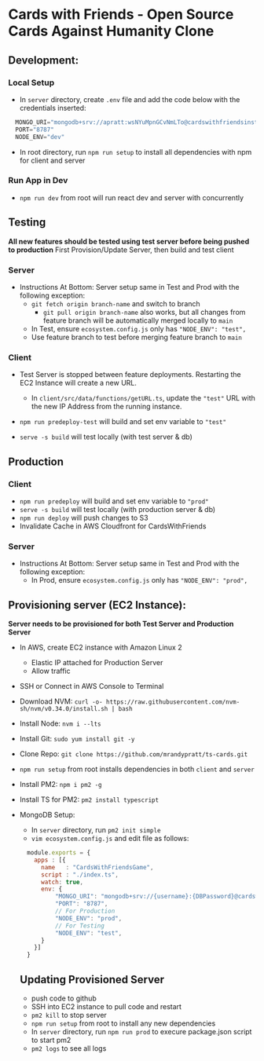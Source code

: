 # Cards with Friends - Open Source Cards Against Humanity Clone

## Development:

### Local Setup
  - In `server` directory, create `.env` file and add the code below with the credentials inserted:
  ```javascript 
    MONGO_URI="mongodb+srv://apratt:wsNYuMpnGCvNmLTo@cardswithfriendsinstanc.k9ksw.mongodb.net/"
    PORT="8787"
    NODE_ENV="dev"
  ```
  - In root directory, run `npm run setup` to install all dependencies with npm for client and server

### Run App in Dev
  - `npm run dev` from root will run react dev and server with concurrently

## Testing
**All new features should be tested using test server before being pushed to production**
First Provision/Update Server, then build and test client
### Server
  - Instructions At Bottom: Server setup same in Test and Prod with the following exception:
    - `git fetch origin branch-name` and switch to branch
      - `git pull origin branch-name` also works, but all changes from feature branch will be automatically merged locally to `main`
    - In Test, ensure `ecosystem.config.js` only has `"NODE_ENV": "test",`
    - Use feature branch to test before merging feature branch to `main`
### Client
  - Test Server is stopped between feature deployments. Restarting the EC2 Instance will create a new URL.
    - In `client/src/data/functions/getURL.ts`, update the `"test"` URL with the new IP Address from the running instance.

  - `npm run predeploy-test` will build and set env variable to `"test"`
  - `serve -s build` will test locally (with test server & db)
## Production
### Client
  - `npm run predeploy` will build and set env variable to `"prod"`
  - `serve -s build` will test locally (with production server & db)
  - `npm run deploy` will push changes to S3
  - Invalidate Cache in AWS Cloudfront for CardsWithFriends

### Server
  - Instructions At Bottom: Server setup same in Test and Prod with the following exception:
    - In Prod, ensure `ecosystem.config.js` only has `"NODE_ENV": "prod",`
## Provisioning server (EC2 Instance):
**Server needs to be provisioned for both Test Server and Production Server**
- In AWS, create EC2 instance with Amazon Linux 2
  - Elastic IP attached for Production Server
  - Allow traffic
- SSH or Connect in AWS Console to Terminal
- Download NVM: `curl -o- https://raw.githubusercontent.com/nvm-sh/nvm/v0.34.0/install.sh | bash`
- Install Node: `nvm i --lts`
- Install Git: `sudo yum install git -y`
- Clone Repo: `git clone https://github.com/mrandypratt/ts-cards.git`
- `npm run setup` from root installs dependencies in both `client` and `server`
- Install PM2: `npm i pm2 -g`
- Install TS for PM2: `pm2 install typescript`
- MongoDB Setup:
  - In `server` directory, run `pm2 init simple`
  - `vim ecosystem.config.js` and edit file as follows:

  ```javascript
    module.exports = {
      apps : [{
        name   : "CardsWithFriendsGame",
        script : "./index.ts",
        watch: true,
        env: {
            "MONGO_URI": "mongodb+srv://{username}:{DBPassword}@cardswithfriendsinstanc.k9ksw.mongodb.net/",
            "PORT": "8787",
            // For Production
            "NODE_ENV": "prod",
            // For Testing
            "NODE_ENV": "test",
        }
      }]
    }
  ```

  ## Updating Provisioned Server
  - push code to github
  - SSH into EC2 instance to pull code and restart
  - `pm2 kill` to stop server
  - `npm run setup` from root to install any new dependencies
  - In `server` directory, run `npm run prod` to execure package.json script to start pm2
  - `pm2 logs` to see all logs
